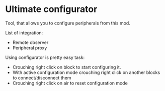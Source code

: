 # Ultimate configurator

Tool, that allows you to configure peripherals from this mod.

List of integration:
- Remote observer
- Peripheral proxy

Using configurator is pretty easy task:

- Crouching right click on block to start configuring it.
- With active configuration mode crouching right click on another blocks to connect/disconnect them
- Crouching right click on air to reset configuration mode
